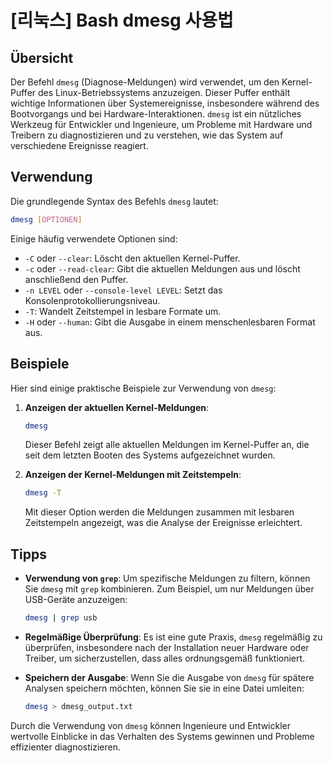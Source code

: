 # [리눅스] Bash dmesg 사용법

## Übersicht

Der Befehl `dmesg` (Diagnose-Meldungen) wird verwendet, um den Kernel-Puffer des Linux-Betriebssystems anzuzeigen. Dieser Puffer enthält wichtige Informationen über Systemereignisse, insbesondere während des Bootvorgangs und bei Hardware-Interaktionen. `dmesg` ist ein nützliches Werkzeug für Entwickler und Ingenieure, um Probleme mit Hardware und Treibern zu diagnostizieren und zu verstehen, wie das System auf verschiedene Ereignisse reagiert.

## Verwendung

Die grundlegende Syntax des Befehls `dmesg` lautet:

```bash
dmesg [OPTIONEN]
```

Einige häufig verwendete Optionen sind:

- `-C` oder `--clear`: Löscht den aktuellen Kernel-Puffer.
- `-c` oder `--read-clear`: Gibt die aktuellen Meldungen aus und löscht anschließend den Puffer.
- `-n LEVEL` oder `--console-level LEVEL`: Setzt das Konsolenprotokollierungsniveau.
- `-T`: Wandelt Zeitstempel in lesbare Formate um.
- `-H` oder `--human`: Gibt die Ausgabe in einem menschenlesbaren Format aus.

## Beispiele

Hier sind einige praktische Beispiele zur Verwendung von `dmesg`:

1. **Anzeigen der aktuellen Kernel-Meldungen**:

   ```bash
   dmesg
   ```

   Dieser Befehl zeigt alle aktuellen Meldungen im Kernel-Puffer an, die seit dem letzten Booten des Systems aufgezeichnet wurden.

2. **Anzeigen der Kernel-Meldungen mit Zeitstempeln**:

   ```bash
   dmesg -T
   ```

   Mit dieser Option werden die Meldungen zusammen mit lesbaren Zeitstempeln angezeigt, was die Analyse der Ereignisse erleichtert.

## Tipps

- **Verwendung von `grep`**: Um spezifische Meldungen zu filtern, können Sie `dmesg` mit `grep` kombinieren. Zum Beispiel, um nur Meldungen über USB-Geräte anzuzeigen:

  ```bash
  dmesg | grep usb
  ```

- **Regelmäßige Überprüfung**: Es ist eine gute Praxis, `dmesg` regelmäßig zu überprüfen, insbesondere nach der Installation neuer Hardware oder Treiber, um sicherzustellen, dass alles ordnungsgemäß funktioniert.

- **Speichern der Ausgabe**: Wenn Sie die Ausgabe von `dmesg` für spätere Analysen speichern möchten, können Sie sie in eine Datei umleiten:

  ```bash
  dmesg > dmesg_output.txt
  ```

Durch die Verwendung von `dmesg` können Ingenieure und Entwickler wertvolle Einblicke in das Verhalten des Systems gewinnen und Probleme effizienter diagnostizieren.